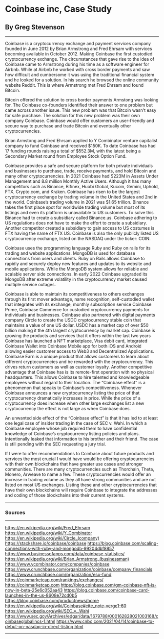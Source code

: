 # Coinbase inc, Case Study
## By Greg Stevenson
___
Coinbase is a cryptocurrency exchange and payment services company founded in June 2012 by
Brian Armstrong and Fred Ehrsam with services becoming available in October 2012. 
Making Coinbase the first custodied cryptocurrency exchange. 
The circumstances that gave rise to the idea of Coinbase came to Armstrong during his time as a software engineer for Airbnb. 
While at Airbnb he worked with cross border payments and saw how difficult and cumbersome it was using the traditional financial system and he looked for a solution. 
In his search he browsed the online community website Reddit.
This is where Armstrong met Fred Ehrsam and found Bitcoin. 

Bitcoin offered the solution to cross border payments Armstong was looking for. 
The Coinbase co-founders identified their answer to one problem but came across another issue. 
This new problem was that Bitcoin wasn't easy for safe purchase. 
The solution for this new problem was their own company Coinbase. 
Coinbase would offer customers an user-friendly and secure way to purchase and trade Bitcoin and eventually other cryptocurrencies.

Brian Armstong and Fred Ehrsam applied to Y Combinator venture capitalist company to fund Coinbase and received $150K.
To date Coinbase has had 17 funding rounds raising a total of $552.3M, with the latest being a Secondary Market round from Employee Stock Option Fund.

Coinbase provides a safe and secure platform for both private individuals and businesses to purchase, trade, receive payments, and hold Bitcoin and many other cryptocurrencies.
In 2021 Coinbase had $223M in Assets Under Management and 8.8 million Monthly Active Users. 
Although it has many competitors such as Binance, Bifinex, Huobi Global, Kucoin, Gemini, Uphold, FTX, Crypto.com, and Kraken. 
Coinbase has risen to be the largest cryptocurrency exchange by trading volume in the United States and 2nd in the world. 
Coinbase’s trading volume in 2021 was $1.65 trillion. Binance takes the first place spot for worldwide trading volume but most of its listings and even its platform is unavailable to US customers. 
To solve this Binance had to create a subsidiary called Binance.us. 
Coinbase adhering to US regulations does not have to make the effort to create a subsidiary. 
Another competitor created a subsidiary to gain access to US costumes is FTX having the name of FTX US. 
Coinbase is also the only publicly listed US cryptocurrency exchange, listed on the NASDAQ under the ticker: COIN.

Coinbase uses the programming language Ruby and Ruby on rails for its trading and website applications. 
MongoDB is used for database connections from users and clients.
Ruby on Rails allows Coinbase to rapidly and securely deploy new features and updates to its website and mobile applications.
While the MongoDB system allows for reliable and scalable server side connections. 
In early 2022 Coinbase upgraded its MongoDB after extreme volatility in the cryptocurrency market caused multiple service outages.

Coinbase is able to maintain its competitiveness to others exchanges through its first mover advantage, name recognition, self-custodied wallet that integrates with its exchange, monthly subscription service Coinbase Prime, Coinbase Commerce for custodied cryptocurrency payments for individuals and businesses. 
Coinbase also partnered with digital payments company Circle to create the USDC cryptocurrency stable coin that maintains a value of one US dollar.
USDC has a market cap of over $50 billion making it the 4th largest cryptocurrency by market cap. 
Coinbase is growing the products and services that it offers within the last two years Coinbase has launched a NFT marketplace, Visa debit card, integrated Coinbase Wallet into Coinbase Mobile app for both iOS and Android allowing easier customer access to Web3 and Decentralized Applications. 
Coinbase Earn is a unique product that allows customers to learn about different cryptocurrencies and be rewarded with the cryptocurrency. 
This drives return customers as well as customer loyalty. Another competitive advantage that Coinbase has is its remote-first operation with no physical headquarters. 
This allows Coinbase to hire talented and knowledgeable employees without regard to their location.
The “Coinbase effect” is a phenomenon that speaks to Coinbase’s competitiveness. 
Whenever Coinbase announces a new cryptocurrency listing the price of that cryptocurrency dramatically increases in price.
While the price of a cryptocurrency does increase when other large exchanges list a new cryptocurrency the effect is not large as when Coinbase does. 

An unwanted side effect of the “Coinbase effect” is that it has led to at least one legal case of insider trading in the case of SEC v. Wahi.
In which a Coinbase employee whose job required them to have confidential knowledge of Coinbase’s cryptocurrency listing policies and plans.
Intentionally leaked that information to his brother and their friend. 
The case is still pending with the SEC requesting a jury trial.

If I were to offer recommendations to Coinbase about future products and services the most crucial I would have would be offering cryptocurrencies with their own blockchains that have greater use cases and stronger communities.
There are many cryptocurrencies such as Thorchain, Theta, Monero, Arweave to name a few. 
These cryptocurrencies would offer an increase in trading volume as they all have strong communities and are not listed on most US exchanges.
Listing these and other cryptocurrencies that have their own blockchains will require Coinbase to integrate the addresses and coding of those blockchains into their current systems.


___
### Sources
___
https://en.wikipedia.org/wiki/Fred_Ehrsam 
https://en.wikipedia.org/wiki/Y_Combinator
https://en.wikipedia.org/wiki/Circle_(company)
https://stackshare.io/coinbase/coinbase
https://blog.coinbase.com/scaling-connections-with-ruby-and-mongodb-99204dbf8857
https://www.businessofapps.com/data/coinbase-statistics/
https://en.wikipedia.org/wiki/Brian_Armstrong_(businessman)
https://www.ycombinator.com/companies/coinbase
https://www.crunchbase.com/organization/coinbase/company_financials
https://www.crunchbase.com/organization/eso-fund
https://coinmarketcap.com/rankings/exchanges/
https://coinmarketcap.com
https://blog.coinbase.com/gm-coinbase-nft-is-now-in-beta-25e6c052aa43
https://blog.coinbase.com/coinbase-card-launches-in-the-us-8608e72cd0b5
https://blog.coinbase.com/productnews/home
https://en.wikipedia.org/wiki/Coinbase#cite_note-verge1-60
https://en.wikipedia.org/wiki/SEC_v._Wahi
https://www.sec.gov/Archives/edgar/data/1679788/000162828021003168/coinbaseglobalincs-1.html
https://www.cnbc.com/2021/04/14/coinbase-to-debut-on-nasdaq-in-direct-listing.html
___